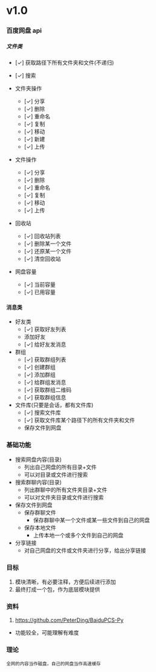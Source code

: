 # v1.0

### 百度网盘 api

##### 文件类

- [✓] 获取路径下所有文件夹和文件(不递归)
- [✓] 搜索

- 文件夹操作
  - [✓] 分享
  - [✓] 删除
  - [✓] 重命名
  - [✓] 复制
  - [✓] 移动
  - [✓] 新建
  - [✓] 上传
- 文件操作
  - [✓] 分享
  - [✓] 删除
  - [✓] 重命名
  - [✓] 复制
  - [✓] 移动
  - [✓] 上传
- 回收站
  - [✓] 回收站列表
  - [✓] 删除某一个文件
  - [✓] 还原某一个文件
  - [✓] 清空回收站
- 网盘容量
  - [✓] 当前容量
  - [✓] 已用容量

#### 消息类

- 好友类
  - [✓] 获取好友列表
  - 添加好友
  - [✓] 给好友发消息
- 群组
  - [✓] 获取群组列表
  - [✓] 创建群组
  - [✓] 添加群组
  - [✓] 给群组发消息
  - [✓] 获取群组二维码
  - [✓] 获取群组信息
- 文件库(只要是会话，都有文件库)
  - [✓] 搜索文件库
  - [✓] 获取文件库某个路径下的所有文件夹和文件
  - 保存文件到网盘

### 基础功能

- 搜索网盘内容(目录)
  - 列出自己网盘的所有目录+文件
  - 可以对目录或文件进行搜索
- 搜索群聊内容(目录)
  - 列出群聊中的所有文件夹目录+文件
  - 可以对文件夹目录或文件进行搜索
- 保存文件到网盘
  - 保存群聊文件
    - 保存群聊中某一个文件或某一些文件到自己的网盘
  - 保存本地文件
    - 上传本地一个或多个文件到自己的网盘
- 分享链接
  - 对自己网盘的文件或文件夹进行分享，给出分享链接

### 目标

1. 模块清晰，有必要注释，方便后续进行添加
2. 最终打成一个包，作为底层模块提供

### 资料

1. https://github.com/PeterDing/BaiduPCS-Py

- 功能较全，可能理解有难度

### 理论

    全网的内容当作磁盘，自己的网盘当作高速缓存
